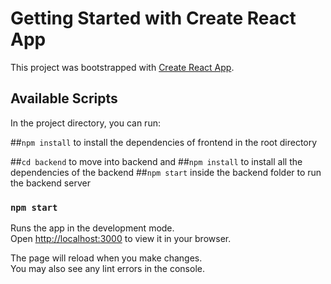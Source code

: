 # Getting Started with Create React App

This project was bootstrapped with [Create React App](https://github.com/facebook/create-react-app).

## Available Scripts

In the project directory, you can run:


##`npm install` to install the dependencies of frontend in the root directory


##`cd backend` to move into backend and
##`npm install` to install all the dependencies of the backend
##`npm start`  inside the backend folder to run the backend server


### `npm start`

Runs the app in the development mode.\
Open [http://localhost:3000](http://localhost:3000) to view it in your browser.

The page will reload when you make changes.\
You may also see any lint errors in the console.
